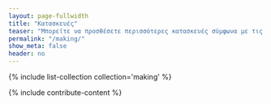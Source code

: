 ```yaml
---
layout: page-fullwidth
title: "Κατασκευές"
teaser: "Μπορείτε να προσθέσετε περισσότερες κατασκευές σύμφωνα με τις οδηγίες στο τέλος της σελίδας"
permalink: "/making/"
show_meta: false
header: no
---
```


{% include list-collection collection='making' %}

{% include contribute-content %}

